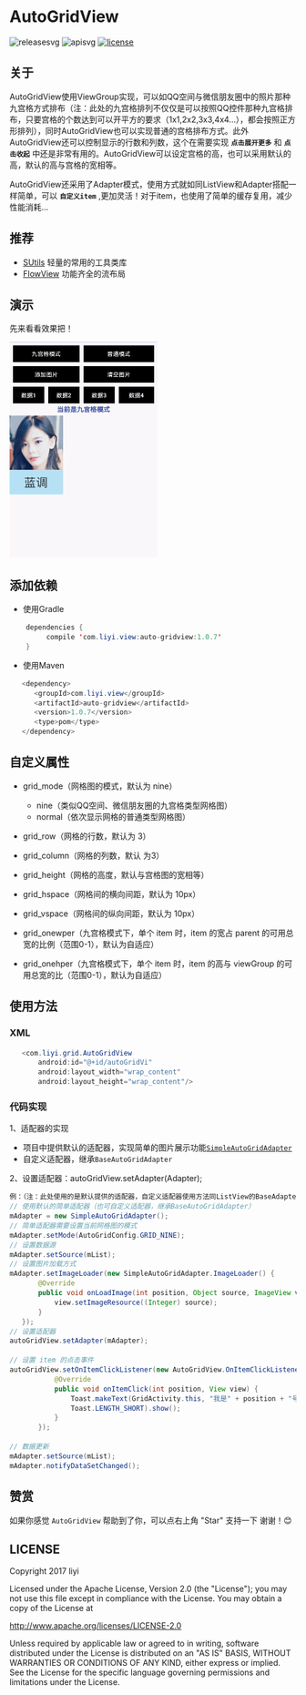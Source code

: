 # AutoGridView  

![releasesvg] ![apisvg] [![license][licensesvg]][license]   

## 关于
AutoGridView使用ViewGroup实现，可以如QQ空间与微信朋友圈中的照片那种九宫格方式排布（注：此处的九宫格排列不仅仅是可以按照QQ控件那种九宫格排布，只要宫格的个数达到可以开平方的要求（1x1,2x2,3x3,4x4...），都会按照正方形排列），同时AutoGridView也可以实现普通的宫格排布方式。此外AutoGridView还可以控制显示的行数和列数，这个在需要实现 **`点击展开更多`** 和 **`点击收起`** 中还是非常有用的。AutoGridView可以设定宫格的高，也可以采用默认的高，默认的高与宫格的宽相等。
  
AutoGridView还采用了Adapter模式，使用方式就如同ListView和Adapter搭配一样简单，可以 **`自定义item`** ,更加灵活！对于item，也使用了简单的缓存复用，减少性能消耗...
  
## 推荐 
- [SUtils][SUtils] 轻量的常用的工具类库
- [FlowView][FlowView] 功能齐全的流布局

## 演示
先来看看效果把！  

![演示][demogif]

## 添加依赖
- 使用Gradle
```java
    dependencies {
         compile 'com.liyi.view:auto-gridview:1.0.7'
    }
```
- 使用Maven
```java
   <dependency>
      <groupId>com.liyi.view</groupId>
      <artifactId>auto-gridview</artifactId>
      <version>1.0.7</version>
      <type>pom</type>
   </dependency>
```

## 自定义属性
- grid_mode（网格图的模式，默认为 nine）  
  - nine（类似QQ空间、微信朋友圈的九宫格类型网格图）
  - normal（依次显示网格的普通类型网格图）  
 
- grid_row（网格的行数，默认为 3）
- grid_column（网格的列数，默认 为3）
- grid_height（网格的高度，默认与宫格图的宽相等）
- grid_hspace（网格间的横向间距，默认为 10px）
- grid_vspace（网格间的纵向间距，默认为 10px）
- grid_onewper（九宫格模式下，单个 item 时，item 的宽占 parent 的可用总宽的比例（范围0-1），默认为自适应）
- grid_onehper（九宫格模式下，单个 item 时，item 的高与 viewGroup 的可用总宽的比（范围0-1），默认为自适应）

## 使用方法
### XML
```Java
   <com.liyi.grid.AutoGridView
       android:id="@+id/autoGridVi"
       android:layout_width="wrap_content"
       android:layout_height="wrap_content"/>
```
### 代码实现
1、适配器的实现  
- 项目中提供默认的适配器，实现简单的图片展示功能[`SimpleAutoGridAdapter`][SimpleAutoGridAdapter]  
- 自定义适配器，继承`BaseAutoGridAdapter` 
   
2、设置适配器：autoGridView.setAdapter(Adapter);

```java
例：（注：此处使用的是默认提供的适配器，自定义适配器使用方法同ListView的BaseAdapter）
// 使用默认的简单适配器（也可自定义适配器，继承BaseAutoGridAdapter）
mAdapter = new SimpleAutoGridAdapter();
// 简单适配器需要设置当前网格图的模式
mAdapter.setMode(AutoGridConfig.GRID_NINE);
// 设置数据源
mAdapter.setSource(mList);
// 设置图片加载方式
mAdapter.setImageLoader(new SimpleAutoGridAdapter.ImageLoader() {
       @Override
       public void onLoadImage(int position, Object source, ImageView view, int viewType) {
           view.setImageResource((Integer) source);
       }
   });
// 设置适配器
autoGridView.setAdapter(mAdapter);  

// 设置 item 的点击事件
autoGridView.setOnItemClickListener(new AutoGridView.OnItemClickListener() {
           @Override
           public void onItemClick(int position, View view) {
               Toast.makeText(GridActivity.this, "我是" + position + "号", 
               Toast.LENGTH_SHORT).show();
           }
       });

// 数据更新
mAdapter.setSource(mList);
mAdapter.notifyDataSetChanged();
```

## 赞赏
如果你感觉 `AutoGridView` 帮助到了你，可以点右上角 "Star" 支持一下 谢谢！:blush:

## LICENSE
Copyright 2017 liyi

Licensed under the Apache License, Version 2.0 (the "License");
you may not use this file except in compliance with the License.
You may obtain a copy of the License at

   http://www.apache.org/licenses/LICENSE-2.0

Unless required by applicable law or agreed to in writing, software
distributed under the License is distributed on an "AS IS" BASIS,
WITHOUT WARRANTIES OR CONDITIONS OF ANY KIND, either express or implied.
See the License for the specific language governing permissions and
limitations under the License.


[releasesvg]:https://img.shields.io/badge/version-1.0.7-brightgreen.svg
[apisvg]: https://img.shields.io/badge/sdk-9+-brightgreen.svg
[licensesvg]: https://img.shields.io/badge/license-Apache--2.0-blue.svg
[license]:http://www.apache.org/licenses/LICENSE-2.0
[statussvg]:https://img.shields.io/librariesio/github/phoenixframework/phoenix.svg  

[SimpleAutoGridAdapter]:https://github.com/albert-lii/AutoGridView/blob/master/auto-gridview/src/main/java/com/liyi/grid/adapter/SimpleAutoGridAdapter.java

[SUtils]:https://github.com/albert-lii/SUtils
[FlowView]:https://github.com/albert-lii/FlowView
[demogif]:https://github.com/albert-lii/AutoGridView/blob/master/screenshot/demo.gif

